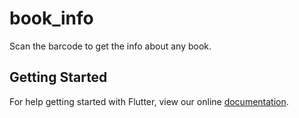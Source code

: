 # book_info

Scan the barcode to get the info about any book.

## Getting Started

For help getting started with Flutter, view our online
[documentation](https://flutter.io/).
